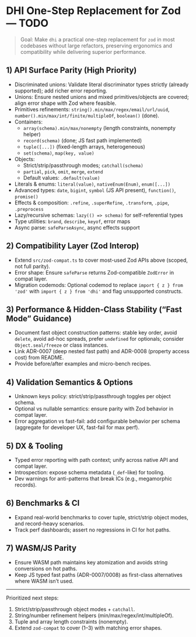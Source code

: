 # DHI One-Step Replacement for Zod — TODO

> Goal: Make `dhi` a practical one-step replacement for `zod` in most codebases without large refactors, preserving ergonomics and compatibility while delivering superior performance.

## 1) API Surface Parity (High Priority)
- Discriminated unions: Validate literal discriminator types strictly (already supported); add richer error reporting.
- Unions: Ensure nested unions and mixed primitives/objects are covered; align error shape with Zod where feasible.
- Primitives refinements: `string().min/max/regex/email/url/uuid`, `number().min/max/int/finite/multipleOf`, `boolean()` (done).
- Containers:
  - `array(schema).min/max/nonempty` (length constraints, nonempty helper)
  - `record(schema)` (done; JS fast path implemented)
  - `tuple([...])` (fixed-length arrays, heterogeneous)
  - `set(schema)`, `map(key, value)`
- Objects:
  - Strict/strip/passthrough modes; `catchall(schema)`
  - `partial`, `pick`, `omit`, `merge`, `extend`
  - Default values: `.default(value)`
- Literals & enums: `literal(value)`, `nativeEnum(Enum)`, `enum([...])`
- Advanced types: `date`, `bigint`, `symbol` (JS API present), `function()`, `promise()`
- Effects & composition: `.refine`, `.superRefine`, `.transform`, `.pipe`, `.preprocess`
- Lazy/recursive schemas: `lazy(() => schema)` for self-referential types
- Type utilities: `brand`, `describe`, `keyof`, error maps
- Async parse: `safeParseAsync`, async effects support

## 2) Compatibility Layer (Zod Interop)
- Extend `src/zod-compat.ts` to cover most-used Zod APIs above (scoped, not full parity).
- Error shape: Ensure `safeParse` returns Zod-compatible `ZodError` in compat layer.
- Migration codemods: Optional codemod to replace `import { z } from 'zod'` with `import { z } from 'dhi'` and flag unsupported constructs.

## 3) Performance & Hidden-Class Stability (“Fast Mode” Guidance)
- Document fast object construction patterns: stable key order, avoid `delete`, avoid ad-hoc spreads, prefer `undefined` for optionals; consider `Object.seal/freeze` or class instances.
- Link ADR-0007 (deep nested fast path) and ADR-0008 (property access cost) from README.
- Provide before/after examples and micro-bench recipes.

## 4) Validation Semantics & Options
- Unknown keys policy: strict/strip/passthrough toggles per object schema.
- Optional vs nullable semantics: ensure parity with Zod behavior in compat layer.
- Error aggregation vs fast-fail: add configurable behavior per schema (aggregate for developer UX, fast-fail for max perf).

## 5) DX & Tooling
- Typed error reporting with path context; unify across native API and compat layer.
- Introspection: expose schema metadata (`_def`-like) for tooling.
- Dev warnings for anti-patterns that break ICs (e.g., megamorphic records).

## 6) Benchmarks & CI
- Expand real-world benchmarks to cover tuple, strict/strip object modes, and record-heavy scenarios.
- Track perf dashboards; assert no regressions in CI for hot paths.

## 7) WASM/JS Parity
- Ensure WASM path maintains key atomization and avoids string conversions on hot paths.
- Keep JS typed fast paths (ADR-0007/0008) as first-class alternatives where WASM isn’t used.

---

Prioritized next steps:
1) Strict/strip/passthrough object modes + `catchall`.
2) String/number refinement helpers (min/max/regex/int/multipleOf).
3) Tuple and array length constraints (nonempty).
4) Extend `zod-compat` to cover (1–3) with matching error shapes.

